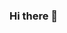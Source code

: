 ### Hi there 👋

<!--
**grbadhon/grbadhon** is a ✨ _special_ ✨ repository because its `README.md` (this file) appears on your GitHub profile.

Here are some ideas to get you started:

- 🔭 I’m currently working on ...
- 🌱 I’m currently learning React
- 👯 I’m looking to collaborate on MERN Stack Projects
- 💬 Ask me about React, MongoDB , Firebase
- 📫 How to reach me: rrafibadhon@gmail.com
- ⚡ Fun fact: I can code or sleep all day :-P

<img src="https://media.giphy.com/media/iY8CRBdQXODJSCERIr/giphy.gif" width="30px">&nbsp;***My working tools...***
<p align="left">
  
  <code><img height="50" src="https://github.com/uannabi/-/blob/master/resource/git.svg"></code>
  <code> <img height="50" src="https://www.vectorlogo.zone/logos/w3_html5/w3_html5-ar21.svg"> </code>
  <code> <img height="50" src="https://www.vectorlogo.zone/logos/heroku/heroku-ar21.svg"> </code>
  <code> <img height="50" src="https://www.vectorlogo.zone/logos/reactjs/reactjs-ar21.svg"> </code>
  <code> <img height="50" src="https://www.vectorlogo.zone/logos/javascript/javascript-ar21.svg"> </code>
  <code> <img height="50" src="https://www.vectorlogo.zone/logos/netlifyapp_watercss/netlifyapp_watercss-ar21.svg"> </code>
  <code> <img height="50" src="https://i.ibb.co/Xxh9jKn/image.png"> </code>
  <code> <img height="50" src="https://i.ibb.co/QFhyd5B/image.png"> </code>
  <code> <img height="50" src="https://i.ibb.co/qDrcwHd/image.png"> </code>
